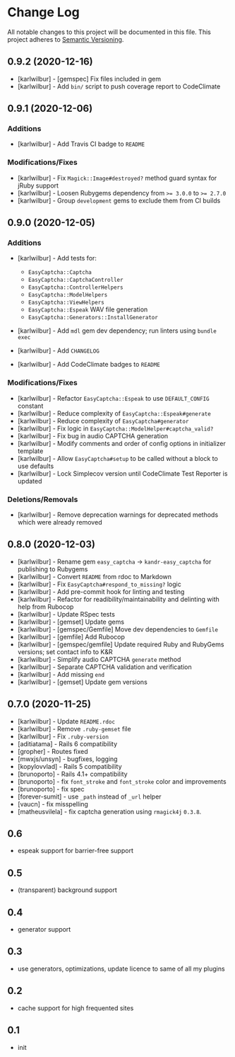 # Change Log

All notable changes to this project will be documented in this file.
This project adheres to [Semantic Versioning](http://semver.org/).

## 0.9.2 (2020-12-16)

* [karlwilbur] - [gemspec] Fix files included in gem
* [karlwilbur] - Add `bin/` script to push coverage report to CodeClimate

## 0.9.1 (2020-12-06)

### Additions

* [karlwilbur] - Add Travis CI badge to `README`

### Modifications/Fixes

* [karlwilbur] - Fix `Magick::Image#destroyed?` method guard syntax for jRuby support
* [karlwilbur] - Loosen Rubygems dependency from `>= 3.0.0` to `>= 2.7.0`
* [karlwilbur] - Group `development` gems to exclude them from CI builds

## 0.9.0 (2020-12-05)

### Additions

* [karlwilbur] - Add tests for:

    - `EasyCaptcha::Captcha`
    - `EasyCaptcha::CaptchaController`
    - `EasyCaptcha::ControllerHelpers`
    - `EasyCaptcha::ModelHelpers`
    - `EasyCaptcha::ViewHelpers`
    - `EasyCaptcha::Espeak` WAV file generation
    - `EasyCaptcha::Generators::InstallGenerator`

* [karlwilbur] - Add `mdl` gem dev dependency; run linters using `bundle exec`
* [karlwilbur] - Add `CHANGELOG`
* [karlwilbur] - Add CodeClimate badges to `README`

### Modifications/Fixes

* [karlwilbur] - Refactor `EasyCaptcha::Espeak` to use `DEFAULT_CONFIG` constant
* [karlwilbur] - Reduce complexity of `EasyCaptcha::Espeak#generate`
* [karlwilbur] - Reduce complexity of `EasyCaptcha#generator`
* [karlwilbur] - Fix logic in `EasyCaptcha::ModelHelper#captcha_valid?`
* [karlwilbur] - Fix bug in audio CAPTCHA generation
* [karlwilbur] - Modify comments and order of config options in initializer template
* [karlwilbur] - Allow `EasyCaptcha#setup` to be called without a block to use defaults
* [karlwilbur] - Lock Simplecov version until CodeClimate Test Reporter is updated

### Deletions/Removals

* [karlwilbur] - Remove deprecation warnings for deprecated methods which were already removed

## 0.8.0 (2020-12-03)

* [karlwilbur] - Rename gem `easy_captcha` -> `kandr-easy_captcha` for publishing to Rubygems
* [karlwilbur] - Convert `README` from rdoc to Markdown
* [karlwilbur] - Fix `EasyCaptcha#respond_to_missing?` logic
* [karlwilbur] - Add pre-commit hook for linting and testing
* [karlwilbur] - Refactor for readibility/maintainability and delinting with help from Rubocop
* [karlwilbur] - Update RSpec tests
* [karlwilbur] - [gemset] Update gems
* [karlwilbur] - [gemspec/Gemfile] Move dev dependencies to `Gemfile`
* [karlwilbur] - [gemfile] Add Rubocop
* [karlwilbur] - [gemspec/gemfile] Update required Ruby and RubyGems versions; set contact info to K&R
* [karlwilbur] - Simplify audio CAPTCHA `generate` method
* [karlwilbur] - Separate CAPTCHA validation and verification
* [karlwilbur] - Add missing `end`
* [karlwilbur] - [gemset] Update gem versions

## 0.7.0 (2020-11-25)

* [karlwilbur] - Update `README.rdoc`
* [karlwilbur] - Remove `.ruby-gemset` file
* [karlwilbur] - Fix `.ruby-version`
* [aditiatama] - Rails 6 compatibility
* [gropher] - Routes fixed
* [mwxjs/unsyn] - bugfixes, logging
* [kopylovvlad] - Rails 5 compatibility
* [brunoporto] - Rails 4.1+ compatibility
* [brunoporto] - fix `font_stroke` and `font_stroke` color and improvements
* [brunoporto] - fix spec
* [forever-sumit] - use `_path` instead of `_url` helper
* [vaucn] - fix misspelling
* [matheusvilela] - fix captcha generation using `rmagick4j` `0.3.8`.

## 0.6

* espeak support for barrier-free support

## 0.5

* (transparent) background support

## 0.4

* generator support

## 0.3

* use generators, optimizations, update licence to same of all my plugins

## 0.2

* cache support for high frequented sites

## 0.1

* init
